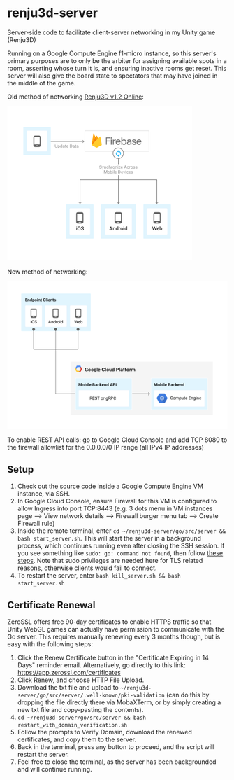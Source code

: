 
# renju3d-server
Server-side code to facilitate client-server networking in my Unity game (Renju3D)

Running on a Google Compute Engine f1-micro instance, so this server's primary purposes are to only be the arbiter for assigning available spots in a room, asserting whose turn it is, and ensuring inactive rooms get reset. This server will also give the board state to spectators that may have joined in the middle of the game.

Old method of networking [Renju3D v1.2 Online](http://henrysun.me/unity/Renju3D_v1.2(online)/index.html):

![alt text](https://github.com/henrysun18/renju3d-server/blob/master/firebase-approach.png?raw=true)


New method of networking:

![alt text](https://github.com/henrysun18/renju3d-server/blob/master/compute-engine-approach.png?raw=true)

To enable REST API calls: go to Google Cloud Console and add TCP 8080 to the firewall allowlist for the 0.0.0.0/0 IP range (all IPv4 IP addresses)

## Setup
1. Check out the source code inside a Google Compute Engine VM instance, via SSH. 
2. In Google Cloud Console, ensure Firewall for this VM is configured to allow Ingress into port TCP:8443 (e.g. 3 dots menu in VM instances page --> View network details --> Firewall burger menu tab --> Create Firewall rule)
3. Inside the remote terminal, enter `cd ~/renju3d-server/go/src/server && bash start_server.sh`. This will start the server in a background process, which continues running even after closing the SSH session. If you see something like `sudo: go: command not found`, then follow [these steps](https://stackoverflow.com/a/71910152). Note that sudo privileges are needed here for TLS related reasons, otherwise clients would fail to connect.
4. To restart the server, enter `bash kill_server.sh && bash start_server.sh`

## Certificate Renewal
ZeroSSL offers free 90-day certificates to enable HTTPS traffic so that Unity WebGL games can actually have permission to communicate with the Go server. This requires manually renewing every 3 months though, but is easy with the following steps:
1. Click the Renew Certificate button in the "Certificate Expiring in 14 Days" reminder email. Alternatively, go directly to this link: https://app.zerossl.com/certificates
2. Click Renew, and choose HTTP File Upload.
3. Download the txt file and upload to `~/renju3d-server/go/src/server/.well-known/pki-validation` (can do this by dropping the file directly there via MobaXTerm, or by simply creating a new txt file and copy-pasting the contents).
4. `cd ~/renju3d-server/go/src/server && bash restart_with_domain_verification.sh`
5. Follow the prompts to Verify Domain, download the renewed certificates, and copy them to the server.
6. Back in the terminal, press any button to proceed, and the script will restart the server.
7. Feel free to close the terminal, as the server has been backgrounded and will continue running.